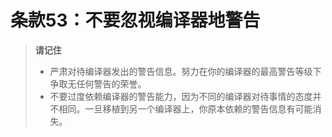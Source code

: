 # 条款53：不要忽视编译器地警告

> **请记住**
>
> - 严肃对待编译器发出的警告信息。努力在你的编译器的最高警告等级下争取无任何警告的荣誉。
> - 不要过度依赖编译器的警告能力，因为不同的编译器对待事情的态度并不相同。一旦移植到另一个编译器上，你原本依赖的警告信息有可能消失。